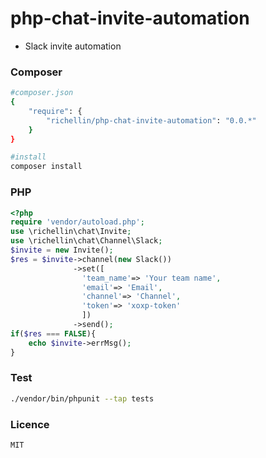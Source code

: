 # php-chat-invite-automation
+ Slack invite automation

### Composer
```sh
#composer.json
{
    "require": {
        "richellin/php-chat-invite-automation": "0.0.*"
    }
}

#install
composer install

```


### PHP
```php
<?php
require 'vendor/autoload.php';
use \richellin\chat\Invite;
use \richellin\chat\Channel\Slack;
$invite = new Invite();
$res = $invite->channel(new Slack())
              ->set([
                'team_name'=> 'Your team name',
                'email'=> 'Email',
                'channel'=> 'Channel',
                'token'=> 'xoxp-token'
                ])
              ->send();
if($res === FALSE){
    echo $invite->errMsg();
}
```


### Test
```sh
./vendor/bin/phpunit --tap tests
```

### Licence
```
MIT
```
